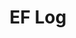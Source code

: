 ---
layout: page_archive_log
title: "EF Log"
category: log
description: A location-specific personal log.
permalink: /log/archive/middle-east
region: Middle East
loading_animation: true
sitemap:
  priority: 0.9
---